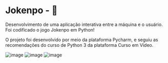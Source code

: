 # Jokenpo - 🐍
Desenvolvimento de uma aplicação interativa entre a máquina e o usuário. Foi codificado o jogo Jokenpo em Python! 

O projeto foi desenvolvido por meio da plataforma Pycharm, e seguiu as recomendações do curso de Python 3 da plataforma Curso em Vídeo.

![image](https://github.com/eduardabenevenutti77/jokenpo/assets/115738167/bdd47884-b6a1-4c87-a0e7-89b879806a97)
![image](https://github.com/eduardabenevenutti77/jokenpo/assets/115738167/b2625fb9-7ee6-42c7-8c0e-86f7affcbb31)
![image](https://github.com/eduardabenevenutti77/jokenpo/assets/115738167/a65213bd-fd8a-471d-8056-1ffb4974f3f9)
